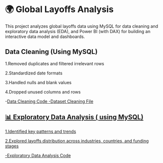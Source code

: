 # 🌍 Global Layoffs Analysis
This project analyzes global layoffs data using MySQL for data cleaning and exploratory data analysis (EDA), and Power BI (with DAX) for building an interactive data model and dashboards.

## Data Cleaning (Using MySQL)

1.Removed duplicates and filtered irrelevant rows

2.Standardized date formats

3.Handled nulls and blank values

4.Dropped unused columns and rows

-<a href="https://github.com/Ahmed-2023/World-Layoffs-Analysis/blob/main/Data%20Cleaning.sql">Data Cleaning Code
-<a href='https://github.com/Ahmed-2023/World-Layoffs-Analysis/blob/main/World_Layoffs_Cleaned.csv'>Dataset Cleaning File 
## 📊 Exploratory Data Analysis ( using MySQL)

1.Identified key patterns and trends

2.Explored layoffs distribution across industries, countries, and funding stages

-<a href='https://github.com/Ahmed-2023/World-Layoffs-Analysis/blob/main/Exploratory%20Data%20Analysis.sql'>Exploratory Data Analysis Code

